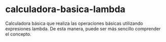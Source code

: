 # calculadora-basica-lambda
Calculadora básica que realiza las operaciones básicas utilizando expresiones lambda. De esta manera, puede ser más sencillo comprender el concepto.
